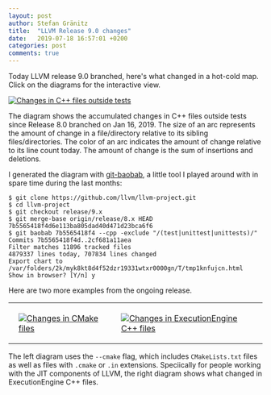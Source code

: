 ```yaml
---
layout: post
author: Stefan Gränitz
title:  "LLVM Release 9.0 changes"
date:   2019-07-18 16:57:01 +0200
categories: post
comments: true
---
```


Today LLVM release 9.0 branched, here's what changed in a hot-cold map. Click on the diagrams for the interactive view.

[![Changes in C++ files outside tests](https://weliveindetail.github.io/git-baobab/examples/llvm9-cpp-sources.png)](https://weliveindetail.github.io/git-baobab/examples/llvm9-cpp-sources.html)

The diagram shows the accumulated changes in C++ files outside tests since Release 8.0 branched on Jan 16, 2019. The size of an arc represents the amount of change in a file/directory relative to its sibling files/directories. The color of an arc indicates the amount of change relative to its line count today. The amount of change is the sum of insertions and deletions.

I generated the diagram with [git-baobab](https://github.com/weliveindetail/git-baobab), a little tool I played around with in spare time during the last months:
```
$ git clone https://github.com/llvm/llvm-project.git
$ cd llvm-project
$ git checkout release/9.x
$ git merge-base origin/release/8.x HEAD
7b5565418f4d6e113ba805dad40d471d23bca6f6
$ git baobab 7b5565418f4 --cpp -exclude "/(test|unittest|unittests)/"
Commits 7b5565418f4d..2cf681a11aea
Filter matches 11896 tracked files
4879337 lines today, 707834 lines changed
Export chart to /var/folders/2k/myk8kt8d4f52dzr19331wtxr0000gn/T/tmp1knfujcn.html
Show in browser? [Y/n] y
```

Here are two more examples from the ongoing release.

<table>
  <tr><td style="padding:20px;">
    <a href="https://weliveindetail.github.io/git-baobab/examples/llvm9-cmake.html">
      <img alt="Changes in CMake files" src="https://weliveindetail.github.io/git-baobab/examples/llvm9-cmake.png">
    </a>
  </td><td style="padding:20px;">
    <a href="https://weliveindetail.github.io/git-baobab/examples/llvm9-cpp-executionengine.html?path=llvm-project/llvm">
      <img alt="Changes in ExecutionEngine C++ files" src="https://weliveindetail.github.io/git-baobab/examples/llvm9-cpp-executionengine.png">
    </a>
  </td></tr>
</table>

The left diagram uses the `--cmake` flag, which includes `CMakeLists.txt` files as well as files with `.cmake` or `.in` extensions. Speciically for people working with the JIT components of LLVM, the right diagram shows what changed in ExecutionEngine C++ files.

